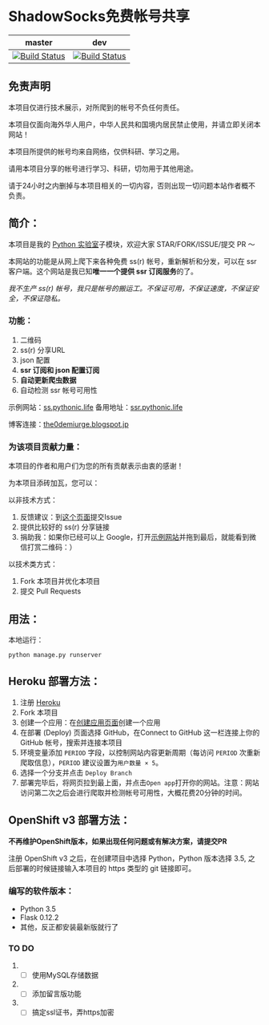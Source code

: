 # ShadowSocks免费帐号共享

| **master** | **dev** |
|--------|--------|
| [![Build Status](https://travis-ci.org/the0demiurge/ShadowSocksShare-OpenShift.svg?branch=master)](https://travis-ci.org/the0demiurge/ShadowSocksShare-OpenShift) | [![Build Status](https://travis-ci.org/the0demiurge/ShadowSocksShare-OpenShift.svg?branch=dev)](https://travis-ci.org/the0demiurge/ShadowSocksShare-OpenShift) |

## 免责声明

本项目仅进行技术展示，对所爬到的帐号不负任何责任。

本项目仅面向海外华人用户，中华人民共和国境内居民禁止使用，并请立即关闭本网站！

本项目所提供的帐号均来自网络，仅供科研、学习之用。

请用本项目分享的帐号进行学习、科研，切勿用于其他用途。

请于24小时之内删掉与本项目相关的一切内容，否则出现一切问题本站作者概不负责。

## 简介：

本项目是我的 [Python 实验室](https://github.com/the0demiurge/Python-Scripts)子模块，欢迎大家 STAR/FORK/ISSUE/提交 PR ～

本网站的功能是从网上爬下来各种免费 ss(r) 帐号，重新解析和分发，可以在 ssr 客户端。这个网站是我已知**唯一一个提供 ssr 订阅服务**的了。

*我不生产 ss(r) 帐号，我只是帐号的搬运工。不保证可用，不保证速度，不保证安全，不保证隐私。*


### 功能：

1. 二维码
2. ss(r) 分享URL
3. json 配置
4. **ssr 订阅和 json 配置订阅**
5. **自动更新爬虫数据**
6. 自动检测 ssr 帐号可用性


示例网站：[ss.pythonic.life](http://ss.pythonic.life)
备用地址：[ssr.pythonic.life](http://ssr.pythonic.life)

博客连接：[the0demiurge.blogspot.jp](https://the0demiurge.blogspot.jp/2017/07/shadowsocks.html)

### 为该项目贡献力量：
本项目的作者和用户们为您的所有贡献表示由衷的感谢！

为本项目添砖加瓦，您可以：

以非技术方式：

1. 反馈建议：到[这个页面](https://github.com/the0demiurge/ShadowSocksShare-OpenShift/issues)提交Issue
2. 提供比较好的 ss(r) 分享链接
3. 捐助我：如果你已经可以上 Google，打开[示例网站](http://ss.pythonic.life)并拖到最后，就能看到微信打赏二维码：）

以技术类方式：

1. Fork 本项目并优化本项目
2. 提交 Pull Requests

## 用法：
本地运行：

`python manage.py runserver`

## Heroku 部署方法：
1. 注册 [Heroku](https://heroku.com) 
2. Fork 本项目
3. 创建一个应用：在[创建应用页面](https://dashboard.heroku.com/new-app)创建一个应用
4. 在部署 (Deploy) 页面选择 GitHub，在Connect to GitHub 这一栏连接上你的 GitHub 帐号，搜索并连接本项目
6. 环境变量添加 `PERIOD` 字段，以控制网站内容更新周期（每访问 `PERIOD` 次重新爬取信息），`PERIOD` 建议设置为`用户数量 × 5`。
7. 选择一个分支并点击 `Deploy Branch`
8. 部署完毕后，将网页拉到最上面，并点击`Open app`打开你的网站。注意：网站访问第二次之后会进行爬取并检测帐号可用性，大概花费20分钟的时间。

## OpenShift v3 部署方法：

**不再维护OpenShift版本，如果出现任何问题或有解决方案，请提交PR**

注册 OpenShift v3 之后，在创建项目中选择 Python，Python 版本选择 3.5, 之后部署的时候链接输入本项目的 https 类型的 git 链接即可。

### 编写的软件版本：

* Python 3.5
* Flask 0.12.2
* 其他，反正都安装最新版就行了

### TO DO

1. - [ ] 使用MySQL存储数据
2. - [ ] 添加留言版功能
3. - [ ] 搞定ssl证书，弄https加密
